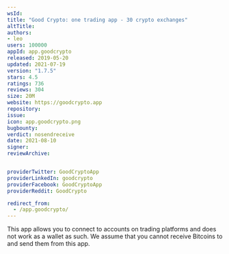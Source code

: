```yaml
---
wsId: 
title: "Good Crypto: one trading app - 30 crypto exchanges"
altTitle: 
authors:
- leo
users: 100000
appId: app.goodcrypto
released: 2019-05-20
updated: 2021-07-19
version: "1.7.5"
stars: 4.5
ratings: 736
reviews: 304
size: 20M
website: https://goodcrypto.app
repository: 
issue: 
icon: app.goodcrypto.png
bugbounty: 
verdict: nosendreceive
date: 2021-08-10
signer: 
reviewArchive:


providerTwitter: GoodCryptoApp
providerLinkedIn: goodcrypto
providerFacebook: GoodCryptoApp
providerReddit: GoodCrypto

redirect_from:
  - /app.goodcrypto/
---
```



This app allows you to connect to accounts on trading platforms and does not
work as a wallet as such. We assume that you cannot receive Bitcoins to and send
them from this app.
